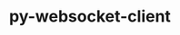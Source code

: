 ---
title: "py-websocket-client"
layout: cache
categories: [package, develop-2024-06-09]
meta: {"versions": ["1.6.3"], "compilers": ["gcc@=11.1.0", "gcc@=11.4.0", "gcc@=9.4.0", "oneapi@=2024.0.0"], "oss": ["ubuntu20.04", "ubuntu22.04"], "platforms": ["linux"], "targets": ["neoverse_v1", "neoverse_v2", "ppc64le", "x86_64_v3"], "stacks": ["data-vis-sdk", "e4s", "e4s-neoverse-v2", "e4s-neoverse_v1", "e4s-oneapi", "e4s-power", "root"], "num_specs": 8, "num_specs_by_stack": {"root": 8, "e4s-power": 1, "e4s": 2, "e4s-oneapi": 1, "e4s-neoverse_v1": 1, "data-vis-sdk": 2, "e4s-neoverse-v2": 1}}
spec_details: [{"hash": "mhddnhaw5xc3o463ama5yw7y5n7rk4w6", "compiler": "gcc@=9.4.0", "versions": ["1.6.3"], "os": "ubuntu20.04", "platform": "linux", "target": "ppc64le", "variants": ["build_system=python_pip"], "stacks": ["root", "e4s-power"], "size": "-", "tarball": "https://binaries.spack.io/releases/develop-2024-06-09/build_cache/linux-ubuntu20.04-ppc64le/gcc-9.4.0/py-websocket-client-1.6.3/linux-ubuntu20.04-ppc64le-gcc-9.4.0-py-websocket-client-1.6.3-mhddnhaw5xc3o463ama5yw7y5n7rk4w6.spack"}, {"hash": "6aflr25cyxrnkuq57kr3ea4vssv4sp7l", "compiler": "gcc@=11.4.0", "versions": ["1.6.3"], "os": "ubuntu22.04", "platform": "linux", "target": "x86_64_v3", "variants": ["build_system=python_pip"], "stacks": ["root", "e4s"], "size": "-", "tarball": "https://binaries.spack.io/releases/develop-2024-06-09/build_cache/linux-ubuntu22.04-x86_64_v3/gcc-11.4.0/py-websocket-client-1.6.3/linux-ubuntu22.04-x86_64_v3-gcc-11.4.0-py-websocket-client-1.6.3-6aflr25cyxrnkuq57kr3ea4vssv4sp7l.spack"}, {"hash": "tc235zxbdtk55nbnporrxy64sbo5mghy", "compiler": "oneapi@=2024.0.0", "versions": ["1.6.3"], "os": "ubuntu22.04", "platform": "linux", "target": "x86_64_v3", "variants": ["build_system=python_pip"], "stacks": ["e4s-oneapi", "root"], "size": "-", "tarball": "https://binaries.spack.io/releases/develop-2024-06-09/build_cache/linux-ubuntu22.04-x86_64_v3/oneapi-2024.0.0/py-websocket-client-1.6.3/linux-ubuntu22.04-x86_64_v3-oneapi-2024.0.0-py-websocket-client-1.6.3-tc235zxbdtk55nbnporrxy64sbo5mghy.spack"}, {"hash": "nwr5esnyjqk27mm3gp7hj7n34sq5tmzj", "compiler": "gcc@=11.4.0", "versions": ["1.6.3"], "os": "ubuntu22.04", "platform": "linux", "target": "neoverse_v1", "variants": ["build_system=python_pip"], "stacks": ["e4s-neoverse_v1", "root"], "size": "-", "tarball": "https://binaries.spack.io/releases/develop-2024-06-09/build_cache/linux-ubuntu22.04-neoverse_v1/gcc-11.4.0/py-websocket-client-1.6.3/linux-ubuntu22.04-neoverse_v1-gcc-11.4.0-py-websocket-client-1.6.3-nwr5esnyjqk27mm3gp7hj7n34sq5tmzj.spack"}, {"hash": "wgnf2vongmccvqiz6oarfszd4efzfcu6", "compiler": "gcc@=11.4.0", "versions": ["1.6.3"], "os": "ubuntu22.04", "platform": "linux", "target": "x86_64_v3", "variants": ["build_system=python_pip"], "stacks": ["root", "e4s"], "size": "-", "tarball": "https://binaries.spack.io/releases/develop-2024-06-09/build_cache/linux-ubuntu22.04-x86_64_v3/gcc-11.4.0/py-websocket-client-1.6.3/linux-ubuntu22.04-x86_64_v3-gcc-11.4.0-py-websocket-client-1.6.3-wgnf2vongmccvqiz6oarfszd4efzfcu6.spack"}, {"hash": "newyheg5ou42fzshf74ayq6xseitbhsd", "compiler": "gcc@=11.1.0", "versions": ["1.6.3"], "os": "ubuntu20.04", "platform": "linux", "target": "x86_64_v3", "variants": ["build_system=python_pip"], "stacks": ["data-vis-sdk", "root"], "size": "-", "tarball": "https://binaries.spack.io/releases/develop-2024-06-09/build_cache/linux-ubuntu20.04-x86_64_v3/gcc-11.1.0/py-websocket-client-1.6.3/linux-ubuntu20.04-x86_64_v3-gcc-11.1.0-py-websocket-client-1.6.3-newyheg5ou42fzshf74ayq6xseitbhsd.spack"}, {"hash": "spmg2x5vzu32kjnp5effanjxwix4lq2u", "compiler": "gcc@=11.1.0", "versions": ["1.6.3"], "os": "ubuntu20.04", "platform": "linux", "target": "x86_64_v3", "variants": ["build_system=python_pip"], "stacks": ["data-vis-sdk", "root"], "size": "-", "tarball": "https://binaries.spack.io/releases/develop-2024-06-09/build_cache/linux-ubuntu20.04-x86_64_v3/gcc-11.1.0/py-websocket-client-1.6.3/linux-ubuntu20.04-x86_64_v3-gcc-11.1.0-py-websocket-client-1.6.3-spmg2x5vzu32kjnp5effanjxwix4lq2u.spack"}, {"hash": "jcsqp2eksgmzwiyamknu7zsyov63e5ze", "compiler": "gcc@=11.4.0", "versions": ["1.6.3"], "os": "ubuntu22.04", "platform": "linux", "target": "neoverse_v2", "variants": ["build_system=python_pip"], "stacks": ["root", "e4s-neoverse-v2"], "size": "-", "tarball": "https://binaries.spack.io/releases/develop-2024-06-09/build_cache/linux-ubuntu22.04-neoverse_v2/gcc-11.4.0/py-websocket-client-1.6.3/linux-ubuntu22.04-neoverse_v2-gcc-11.4.0-py-websocket-client-1.6.3-jcsqp2eksgmzwiyamknu7zsyov63e5ze.spack"}]
---